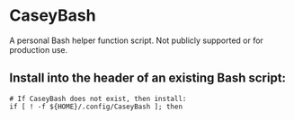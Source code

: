 # CaseyBash

A personal Bash helper function script. Not publicly supported or for production use.

## Install into the header of an existing Bash script:

```
# If CaseyBash does not exist, then install:
if [ ! -f ${HOME}/.config/CaseyBash ]; then
  
```